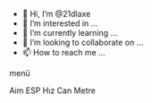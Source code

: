 - 👋 Hi, I’m @21dlaxe
- 👀 I’m interested in ...
- 🌱 I’m currently learning ...
- 💞️ I’m looking to collaborate on ...
- 📫 How to reach me ...

<!---
21dlaxe/21dlaxe is a ✨ special ✨ repository because its `README.md` (this file) appears on your GitHub profile.
You can click the Preview link to take a look at your changes.
--->menü
Aim
ESP
Hız
Can
Metre 
